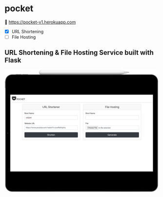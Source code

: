 # pocket
:link: https://pocket-v1.herokuapp.com

- [x] URL Shortening
- [ ] File Hosting
## URL Shortening &amp; File Hosting Service built with Flask

<img src="mockup.png" width="700">
